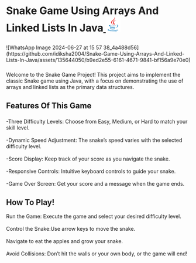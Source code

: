 <h1 align="left">Snake Game Using Arrays And Linked Lists In Java<a href="https://www.java.com" target="_blank" rel="noreferrer"> <img src="https://raw.githubusercontent.com/devicons/devicon/master/icons/java/java-original.svg" alt="java" width="40" height="40"/> </a> </p></h1>
![WhatsApp Image 2024-06-27 at 15 57 38_4a488d56](https://github.com/idiksha2004/Snake-Game-Using-Arrays-And-Linked-Lists-In-Java/assets/135644050/b9ed2e55-6161-4671-9841-bf156a9e70e0)

###

<p align="left">Welcome to the Snake Game Project! This project aims to implement the classic Snake game using Java, with a focus on demonstrating the use of arrays and linked lists as the primary data structures.</p>

###

<h2 align="left">Features Of This Game</h2>

###

<p align="left">-Three Difficulty Levels: Choose from Easy, Medium, or Hard to match your skill level.<br><br>-Dynamic Speed Adjustment: The snake’s speed varies with the selected difficulty level.<br><br>-Score Display: Keep track of your score as you navigate the snake.<br><br>-Responsive Controls: Intuitive keyboard controls to guide your snake.<br><br>-Game Over Screen: Get your score and a message when the game ends.</p>

###

<h2 align="left">How To Play!</h2>



<p align="left">Run the Game: Execute the game and select your desired difficulty level.<br><br>Control the Snake:Use arrow keys to move the snake.<br><br>Navigate to eat the apples and grow your snake.<br><br>Avoid Collisions: Don’t hit the walls or your own body, or the game will end!</p>

###

<h2 align="left"></h2>

###

<div align="left">
</div>

###


 
